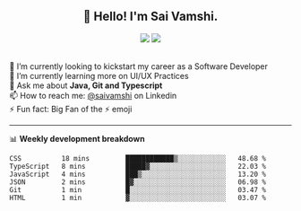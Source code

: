 <h2 align="center">👋 Hello! I'm Sai Vamshi.</h2>

 <div align="center">
<a href="https://www.linkedin.com/in/saivamshi"><img src="https://img.shields.io/badge/linkedin-%230077B5.svg?&style=for-the-badge&logo=linkedin&logoColor=white" /></a>
<a href="https://discord.com/users/928351812866691133"><img src="https://img.shields.io/badge/discord-808080.svg?&style=for-the-badge&logo=discord&logoColor=white" /></a>

</div>
<br/>

🔭 I’m currently looking to kickstart my career as a Software Developer <br/>
🌱 I’m currently learning more on UI/UX Practices<br/>
💬 Ask me about **Java, Git and Typescript**<br/>
📫 How to reach me: [@saivamshi](https://www.linkedin.com/in/saivamshi) on Linkedin<br/>
⚡ Fun fact: Big Fan of the :zap: emoji<br/>

-------

📊 **Weekly development breakdown**
<!--START_SECTION:waka-->

```text
CSS          18 mins         ████████████▒░░░░░░░░░░░░   48.68 %
TypeScript   8 mins          █████▓░░░░░░░░░░░░░░░░░░░   22.03 %
JavaScript   4 mins          ███▒░░░░░░░░░░░░░░░░░░░░░   13.20 %
JSON         2 mins          █▓░░░░░░░░░░░░░░░░░░░░░░░   06.98 %
Git          1 min           █░░░░░░░░░░░░░░░░░░░░░░░░   03.47 %
HTML         1 min           ▓░░░░░░░░░░░░░░░░░░░░░░░░   03.07 %
```

<!--END_SECTION:waka-->








<!--

**Languages and Tools:**
<div>
<a href="https:#" target="_blank" rel="noreferrer"> <img src="https://img.icons8.com/color/512/java-coffee-cup-logo--v1.png" alt="java" width="40" height="40"/> </a>  
<a href="#" target="_blank" rel="noreferrer"> <img src="https://img.icons8.com/color/512/c-programming.png" alt="c" width="40" height="40"/> </a> 
<a href="#" target="_blank" rel="noreferrer"> <img src="https://img.icons8.com/color/512/c-plus-plus-logo.png" alt="c++" width="40" height="40"/> </a> 
<a href="#" target="_blank" rel="noreferrer"> <img src="https://img.icons8.com/color/512/typescript.png" alt="typescript" width="40" height="40"/> </a>
<a href="#" target="_blank" rel="noreferrer"> <img src="https://img.icons8.com/color/512/javascript.png" alt="javascript" width="40" height="40"/></a>
<a href="#" target="_blank" rel="noreferrer"> <img src="https://img.icons8.com/color/512/html-5.png" alt="html" width="40" height="40"/></a>
<a href="#" target="_blank" rel="noreferrer"> <img src="https://img.icons8.com/color/512/css3.png" alt="css" width="40" height="40"/></a> 
<a href="#" target="_blank" rel="noreferrer"> <img src="https://img.icons8.com/color/512/firebase.png" alt="firebase" width="40" height="40"/> </a> 
<a href="#" target="_blank" rel="noreferrer"> <img src="https://img.icons8.com/color/512/my-sql.png" alt="mysql" width="40" height="40"/> </a> 
<a href="#" target="_blank" rel="noreferrer"> <img src="https://img.icons8.com/color/512/bash.png" alt="bash" width="40" height="40"/> </a> 
</div>
-->


</div>
  


</div>

